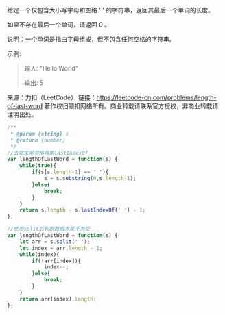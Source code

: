给定一个仅包含大小写字母和空格 ' ' 的字符串，返回其最后一个单词的长度。

如果不存在最后一个单词，请返回 0 。

说明：一个单词是指由字母组成，但不包含任何空格的字符串。

示例:

> 输入: "Hello World"
>
> 输出: 5

来源：力扣（LeetCode）
链接：https://leetcode-cn.com/problems/length-of-last-word
著作权归领扣网络所有。商业转载请联系官方授权，非商业转载请注明出处。

```javascript
/**
 * @param {string} s
 * @return {number}
 */
//去除末尾空格再用lastIndexOf
var lengthOfLastWord = function(s) {
    while(true){
        if(s[s.length-1] == ' '){
            s = s.substring(0,s.length-1);
        }else{
            break;
        }
    }
    return s.length - s.lastIndexOf(' ') - 1;
};

//使用split后判断数组末尾不为空
var lengthOfLastWord = function(s) {
    let arr = s.split(' ');
    let index = arr.length - 1;
    while(index){
        if(!arr[index]){
            index--;
        }else{
            break;
        }
    }
    return arr[index].length;
};
```

